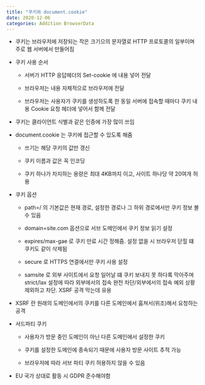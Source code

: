 ```yaml
---
title: "쿠키와 document.cookie"
date: 2020-12-06
categories: Addition BrowserData
---
```


- 쿠키는 브라우저에 저장되는 작은 크기으의 문자열로 HTTP 프로토콜의 일부이며 주로 웹 서버에서 만들어짐

- 쿠키 사용 순서

  - 서버가 HTTP 응답헤더의 Set-cookie 에 내용 넣어 전달

  - 브라우저는 내용 자체적으로 브라우저에 전달

  - 브라우저는 사용자가 쿠키를 생성하도록 한 동일 서버에 접속할 때마다 쿠키 내용 Cookie 요청 헤더에 넣어서 함께 전달

- 쿠키는 클라이언트 식별과 같은 인증에 가장 많이 쓰임

- document.cookie 는 쿠키에 접근할 수 있도록 해줌

  - 쓰기는 해당 쿠키의 값만 갱신

  - 쿠키 이름과 값은 꼭 인코딩

  - 쿠키 하나가 차지하는 용량은 최대 4KB까지 이고, 사이트 하나당 약 20여개 허용

- 쿠키 옵션

  - path=/ 의 기본값은 현재 경로, 설정한 경로나 그 하위 경로에서만 쿠키 정보 볼 수 있음

  - domain=site.com 옵션으로 서브 도메인에서 쿠키 정보 읽기 설정

  - expires/max-gae 로 쿠키 만료 시간 정해줌. 설정 없을 시 브라우저 닫힐 떄 쿠키도 같이 삭제됨

  - secure 로 HTTPS 연결에서만 쿠키 사용 설정

  - samsite 로 외부 사이트에서 요청 일어날 떄 쿠키 보내지 못 하다록 막아주며 strict/lax 설정에 따라 외부에서의 접속 완전 차단/외부에서의 접속 예외 상황 제외하고 차단. XSRF 공격 막는데 유용

- XSRF 란 원래의 도메인에서의 쿠키를 다른 도메인에서 훔쳐서(위조)해서 요청하는 공격

- 서드파티 쿠키

  - 사용자가 방문 중인 도메인이 아닌 다른 도메인에서 설정한 쿠키

  - 쿠키를 설정한 도메인에 종속되기 때문에 사용자 방문 사이트 추적 가능

  - 브라우저에 따라 서브 파티 쿠키 허용하지 않을 수 있음

- EU 국가 상대로 활동 시 GDPR 준수해야함
